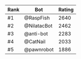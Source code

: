 Rank|Bot|Rating
---|---|---
#1|@RaspFish|2640
#2|@NilatacBot|2462
#3|@anti-bot|2283
#4|@CatNail|2033
#5|@pawnrobot|1886
